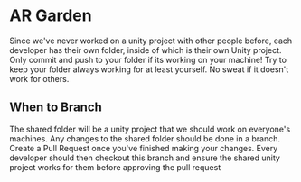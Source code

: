 # AR Garden

Since we've never worked on a unity project with other people before, each developer has their own folder, inside of which is their own Unity project.  Only commit and push to your folder if its working on your machine!  Try to keep your folder always working for at least yourself.  No sweat if it doesn't work for others.  

## When to Branch
The shared folder will be a unity project that we should work on everyone's machines.  Any changes to the shared folder should be done in a branch.  Create a Pull Request once you've finished making your changes.  Every developer should then checkout this branch and ensure the shared unity project works for them before approving the pull request

